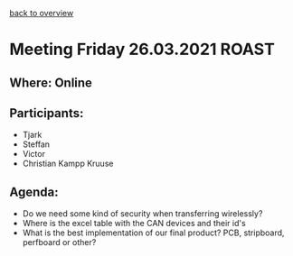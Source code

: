 [back to overview](../meetingNotes.md)
# Meeting Friday 26.03.2021 ROAST

## Where: Online

## Participants:
 - Tjark
 - Steffan
 - Victor
 - Christian Kampp Kruuse

## Agenda:
 - Do we need some kind of security when transferring wirelessly?
 - Where is the excel table with the CAN devices and their id's
 - What is the best implementation of our final product? PCB, stripboard, perfboard or other? 
